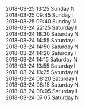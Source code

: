 2018-03-25 13:25 Sunday  N  
2018-03-25 09:45 Sunday  I  
2018-03-25 09:40 Sunday  N  
2018-03-24 22:25 Saturday  I  
2018-03-24 18:30 Saturday  N  
2018-03-24 14:55 Saturday  I  
2018-03-24 14:50 Saturday  N  
2018-03-24 14:20 Saturday  I  
2018-03-24 14:15 Saturday  N  
2018-03-24 13:55 Saturday  I  
2018-03-24 13:25 Saturday  N  
2018-03-24 08:20 Saturday  I  
2018-03-24 08:15 Saturday  N  
2018-03-24 08:05 Saturday  I  
2018-03-24 07:05 Saturday  N  
